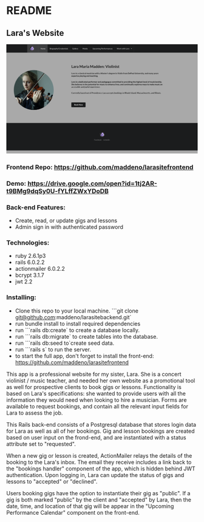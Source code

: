 # README

## Lara's Website

![](images/larasite-screenshot.png)


### Frontend Repo: https://github.com/maddeno/larasitefrontend

### Demo: https://drive.google.com/open?id=1tj2AR-t9BMg9dqSy0U-fYLffZWxYDoDB

### Back-end Features:
  - Create, read, or update gigs and lessons  
  - Admin sign in with authenticated password

### Technologies:
  - ruby 2.6.1p3
  - rails 6.0.2.2
  - actionmailer 6.0.2.2
  - bcrypt 3.1.7
  - jwt 2.2

### Installing:
  - Clone this repo to your local machine. ```git clone git@github.com:maddeno/larasitebackend.git`
  - run bundle install to install required dependencies
  - run ```rails db:create` to create a database locally.
  - run ```rails db:migrate` to create tables into the database.
  - run ```rails db:seed to`create seed data.
  - run ```rails s` to run the server.
  - to start the full app, don't forget to install the front-end: https://github.com/maddeno/larasitefrontend


This app is a professional website for my sister, Lara. She is a concert violinist / music teacher, and needed her own website as a promotional tool as well for prospective clients to book gigs or lessons. Functionality is based on Lara's specifications: she wanted to provide users with all the information they would need when looking to hire a musician. Forms are available to request bookings, and contain all the relevant input fields for Lara to assess the job. 

This Rails back-end consists of a Postgresql database that stores login data for Lara as well as all of her bookings. Gig and lesson bookings are created based on user input on the frond-end, and are instantiated with a status attribute set to "requested".

When a new gig or lesson is created, ActionMailer relays the details of the booking to the Lara's inbox. The email they receive includes a link back to the "bookings handler" component of the app, which is hidden behind JWT authentication. Upon logging in, Lara can update the status of gigs and lessons to "accepted" or "declined".

Users booking gigs have the option to instantiate their gig as "public". If a gig is both marked "public" by the client and "accepted" by Lara, then the date, time, and location of that gig will be appear in the "Upcoming Performance Calendar" component on the front-end. 